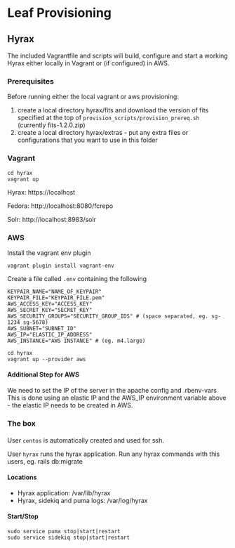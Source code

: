 # Leaf Provisioning

## Hyrax

The included Vagrantfile and scripts will build, configure and start a working Hyrax either locally in Vagrant or (if configured) in AWS.

### Prerequisites

Before running either the local vagrant or aws provisioning:

1. create a local directory hyrax/fits and download the version of fits specified at the top of `provision_scripts/provision_prereq.sh` (currently fits-1.2.0.zip)
2. create a local directory hyrax/extras - put any extra files or configurations that you want to use in this folder

### Vagrant

```
cd hyrax
vagrant up
```

Hyrax: https://localhost

Fedora: http://localhost:8080/fcrepo

Solr: http://localhost:8983/solr

### AWS

Install the vagrant env plugin

```
vagrant plugin install vagrant-env
```

Create a file called `.env` containing the following

```
KEYPAIR_NAME="NAME_OF_KEYPAIR"
KEYPAIR_FILE="KEYPAIR_FILE.pem"
AWS_ACCESS_KEY="ACCESS_KEY"
AWS_SECRET_KEY="SECRET_KEY"
AWS_SECURITY_GROUPS="SECURITY_GROUP_IDS" # (space separated, eg. sg-1234 sg-5678)
AWS_SUBNET="SUBNET_ID"
AWS_IP="ELASTIC_IP_ADDRESS"
AWS_INSTANCE="AWS INSTANCE" # (eg. m4.large)
```

```
cd hyrax
vagrant up --provider aws
```

#### Additional Step for AWS
We need to set the IP of the server in the apache config and .rbenv-vars This is done using an elastic IP and the AWS_IP environment variable above - the elastic IP needs to be created in AWS.

### The box

#### 

User `centos` is automatically created and used for ssh.

User `hyrax` runs the hyrax application. Run any hyrax commands with this users, eg. rails db:migrate

#### Locations

* Hyrax application: /var/lib/hyrax 
* Hyrax, sidekiq and puma logs: /var/log/hyrax

#### Start/Stop

```
sudo service puma stop|start|restart
sudo service sidekiq stop|start|restart
```
